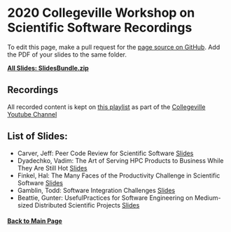 # 2020 Collegeville Workshop on Scientific Software Recordings

To edit this page, make a pull request for the [page source on GitHub](https://github.com/Collegeville/CW20/blob/master/WorkshopResources/Recordings/RecordingList.md).  Add the PDF of your slides to the same folder.

[**All Slides: SlidesBundle.zip**](../SlidesBundle.zip)

## Recordings
All recorded content is kept on [this playlist](https://www.youtube.com/playlist?list=PLSsqt6vUDjJ2lf4vs8xsX0YpBt-S-0c8t) as part of the [Collegeville Youtube Channel](https://www.youtube.com/channel/UCSf7qBvL-FINhgY5xPc-8sw)

## List of Slides:

- Carver, Jeff: Peer Code Review for Scientific Software [Slides](carver-peer-code-review.pdf)
- Dyadechko, Vadim: The Art of Serving HPC Products to Business While They Are Still Hot [Slides](dyadechko-serving-hpc-products-to-business.pdf)
- Finkel, Hal: The Many Faces of the Productivity Challenge in Scientific Software [Slides](finkel-many-faces-of-productivity-challenge.pdf)
- Gamblin, Todd: Software Integration Challenges [Slides](software-integration-challenges-collegeville2020.pdf)
- Beattie, Gunter: UsefulPractices for Software Engineering on Medium-sized Distributed Scientific Projects [Slides](gunter-beattie-useful-practices-for-SWE.pdf)

#### [Back to Main Page](../../index.md)
